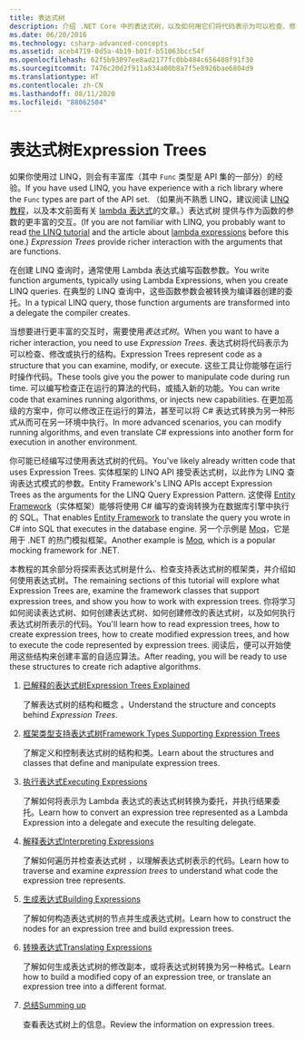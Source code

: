 ```yaml
---
title: 表达式树
description: 介绍 .NET Core 中的表达式树，以及如何用它们将代码表示为可以检查、修改和执行的结构。
ms.date: 06/20/2016
ms.technology: csharp-advanced-concepts
ms.assetid: aceb4719-0d5a-4b19-b01f-b51063bcc54f
ms.openlocfilehash: 62f5b93097ee8ad2177fc0bb484c656408f91f30
ms.sourcegitcommit: 7476c20d2f911a834a00b8a7f5e8926bae6804d9
ms.translationtype: HT
ms.contentlocale: zh-CN
ms.lasthandoff: 08/11/2020
ms.locfileid: "88062504"
---
```

# <a name="expression-trees"></a><span data-ttu-id="28123-103">表达式树</span><span class="sxs-lookup"><span data-stu-id="28123-103">Expression Trees</span></span>

<span data-ttu-id="28123-104">如果你使用过 LINQ，则会有丰富库（其中 `Func` 类型是 API 集的一部分）的经验。</span><span class="sxs-lookup"><span data-stu-id="28123-104">If you have used LINQ, you have experience with a rich library where the `Func` types are part of the API set.</span></span> <span data-ttu-id="28123-105">（如果尚不熟悉 LINQ，建议阅读 [LINQ 教程](linq/index.md)，以及本文前面有关 [lambda 表达式](language-reference/operators/lambda-expressions.md)的文章。）表达式树  提供与作为函数的参数的更丰富的交互。</span><span class="sxs-lookup"><span data-stu-id="28123-105">(If you are not familiar with LINQ, you probably want to read [the LINQ tutorial](linq/index.md) and the article about [lambda expressions](language-reference/operators/lambda-expressions.md) before this one.) *Expression Trees* provide richer interaction with the arguments that are functions.</span></span>

<span data-ttu-id="28123-106">在创建 LINQ 查询时，通常使用 Lambda 表达式编写函数参数。</span><span class="sxs-lookup"><span data-stu-id="28123-106">You write function arguments, typically using Lambda Expressions, when you create LINQ queries.</span></span> <span data-ttu-id="28123-107">在典型的 LINQ 查询中，这些函数参数会被转换为编译器创建的委托。</span><span class="sxs-lookup"><span data-stu-id="28123-107">In a typical LINQ query, those function arguments are transformed into a delegate the compiler creates.</span></span>

<span data-ttu-id="28123-108">当想要进行更丰富的交互时，需要使用*表达式树*。</span><span class="sxs-lookup"><span data-stu-id="28123-108">When you want to have a richer interaction, you need to use *Expression Trees*.</span></span>
<span data-ttu-id="28123-109">表达式树将代码表示为可以检查、修改或执行的结构。</span><span class="sxs-lookup"><span data-stu-id="28123-109">Expression Trees represent code as a structure that you can examine, modify, or execute.</span></span> <span data-ttu-id="28123-110">这些工具让你能够在运行时操作代码。</span><span class="sxs-lookup"><span data-stu-id="28123-110">These tools give you the power to manipulate code during run time.</span></span> <span data-ttu-id="28123-111">可以编写检查正在运行的算法的代码，或插入新的功能。</span><span class="sxs-lookup"><span data-stu-id="28123-111">You can write code that examines running algorithms, or injects new capabilities.</span></span> <span data-ttu-id="28123-112">在更加高级的方案中，你可以修改正在运行的算法，甚至可以将 C# 表达式转换为另一种形式从而可在另一环境中执行。</span><span class="sxs-lookup"><span data-stu-id="28123-112">In more advanced scenarios, you can modify running algorithms, and even translate C# expressions into another form for execution in another environment.</span></span>

<span data-ttu-id="28123-113">你可能已经编写过使用表达式树的代码。</span><span class="sxs-lookup"><span data-stu-id="28123-113">You've likely already written code that uses Expression Trees.</span></span> <span data-ttu-id="28123-114">实体框架的 LINQ API 接受表达式树，以此作为 LINQ 查询表达式模式的参数。</span><span class="sxs-lookup"><span data-stu-id="28123-114">Entity Framework's LINQ APIs accept Expression Trees as the arguments for the LINQ Query Expression Pattern.</span></span>
<span data-ttu-id="28123-115">这使得 [Entity Framework](/ef/)（实体框架）能够将使用 C# 编写的查询转换为在数据库引擎中执行的 SQL。</span><span class="sxs-lookup"><span data-stu-id="28123-115">That enables [Entity Framework](/ef/) to translate the query you wrote in C# into SQL that executes in the database engine.</span></span> <span data-ttu-id="28123-116">另一个示例是 [Moq](https://github.com/Moq/moq)，它是用于 .NET 的热门模拟框架。</span><span class="sxs-lookup"><span data-stu-id="28123-116">Another example is [Moq](https://github.com/Moq/moq), which is a popular mocking framework for .NET.</span></span>

<span data-ttu-id="28123-117">本教程的其余部分将探索表达式树是什么、检查支持表达式树的框架类，并介绍如何使用表达式树。</span><span class="sxs-lookup"><span data-stu-id="28123-117">The remaining sections of this tutorial will explore what Expression Trees are, examine the framework classes that support expression trees, and show you how to work with expression trees.</span></span> <span data-ttu-id="28123-118">你将学习如何阅读表达式树、如何创建表达式树、如何创建修改的表达式树，以及如何执行表达式树所表示的代码。</span><span class="sxs-lookup"><span data-stu-id="28123-118">You'll learn how to read expression trees, how to create expression trees, how to create modified expression trees, and how to execute the code represented by expression trees.</span></span> <span data-ttu-id="28123-119">阅读后，便可以开始使用这些结构来创建丰富的自适应算法。</span><span class="sxs-lookup"><span data-stu-id="28123-119">After reading, you will be ready to use these structures to create rich adaptive algorithms.</span></span>

1. [<span data-ttu-id="28123-120">已解释的表达式树</span><span class="sxs-lookup"><span data-stu-id="28123-120">Expression Trees Explained</span></span>](expression-trees-explained.md)

    <span data-ttu-id="28123-121">了解表达式树的结构和概念  。</span><span class="sxs-lookup"><span data-stu-id="28123-121">Understand the structure and concepts behind *Expression Trees*.</span></span>

2. [<span data-ttu-id="28123-122">框架类型支持表达式树</span><span class="sxs-lookup"><span data-stu-id="28123-122">Framework Types Supporting Expression Trees</span></span>](expression-classes.md)

    <span data-ttu-id="28123-123">了解定义和控制表达式树的结构和类。</span><span class="sxs-lookup"><span data-stu-id="28123-123">Learn about the structures and classes that define and manipulate expression trees.</span></span>

3. [<span data-ttu-id="28123-124">执行表达式</span><span class="sxs-lookup"><span data-stu-id="28123-124">Executing Expressions</span></span>](expression-trees-execution.md)

    <span data-ttu-id="28123-125">了解如何将表示为 Lambda 表达式的表达式树转换为委托，并执行结果委托。</span><span class="sxs-lookup"><span data-stu-id="28123-125">Learn how to convert an expression tree represented as a Lambda Expression into a delegate and execute the resulting delegate.</span></span>

4. [<span data-ttu-id="28123-126">解释表达式</span><span class="sxs-lookup"><span data-stu-id="28123-126">Interpreting Expressions</span></span>](expression-trees-interpreting.md)

    <span data-ttu-id="28123-127">了解如何遍历并检查表达式树  ，以理解表达式树表示的代码。</span><span class="sxs-lookup"><span data-stu-id="28123-127">Learn how to traverse and examine *expression trees* to understand what code the expression tree represents.</span></span>

5. [<span data-ttu-id="28123-128">生成表达式</span><span class="sxs-lookup"><span data-stu-id="28123-128">Building Expressions</span></span>](expression-trees-building.md)

    <span data-ttu-id="28123-129">了解如何构造表达式树的节点并生成表达式树。</span><span class="sxs-lookup"><span data-stu-id="28123-129">Learn how to construct the nodes for an expression tree and build expression trees.</span></span>

6. [<span data-ttu-id="28123-130">转换表达式</span><span class="sxs-lookup"><span data-stu-id="28123-130">Translating Expressions</span></span>](expression-trees-translating.md)

    <span data-ttu-id="28123-131">了解如何生成表达式树的修改副本，或将表达式树转换为另一种格式。</span><span class="sxs-lookup"><span data-stu-id="28123-131">Learn how to build a modified copy of an expression tree, or translate an expression tree into a different format.</span></span>

7. [<span data-ttu-id="28123-132">总结</span><span class="sxs-lookup"><span data-stu-id="28123-132">Summing up</span></span>](expression-trees-summary.md)

    <span data-ttu-id="28123-133">查看表达式树上的信息。</span><span class="sxs-lookup"><span data-stu-id="28123-133">Review the information on expression trees.</span></span>
